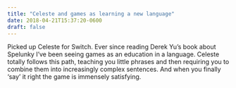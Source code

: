 ```yaml
---
title: "Celeste and games as learning a new language"
date: 2018-04-21T15:37:20-0600
draft: false
---
```


Picked up Celeste for Switch. Ever since reading Derek Yu’s book about Spelunky I’ve been seeing games as an education in a language.
Celeste totally follows this path, teaching you little phrases and then requiring you to combine them into increasingly complex sentences. And when you finally ‘say’ it right the game is immensely satisfying.

